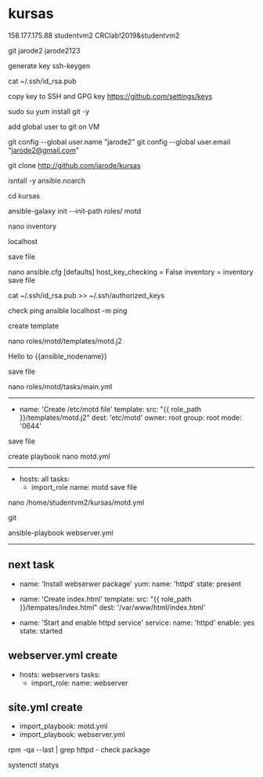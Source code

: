 # kursas

158.177.175.88
studentvm2
CRClab!2019&studentvm2


git 
jarode2
jarode2123

generate key
ssh-keygen 

cat ~/.ssh/id_rsa.pub

copy key to SSH and GPG key
https://github.com/settings/keys



sudo su 
yum install git -y

add global user to git on VM

 git config --global user.name "jarode2"
 git config --global user.email "jarode2@gmail.com"

git clone http://github.com/jarode/kursas

isntall -y ansible.noarch

cd kursas

ansible-galaxy init --init-path roles/ motd

nano inventory

  localhost

save file

nano ansible.cfg
  [defaults]
  host_key_checking = False
  inventory = inventory
save file




cat ~/.ssh/id_rsa.pub >> ~/.ssh/authorized_keys

check ping
ansible localhost -m ping

create template

nano roles/motd/templates/motd.j2

  Hello to {{ansible_nodename}}

save file

nano roles/motd/tasks/main.yml

---
- name: 'Create /etc/motd file'
  template:
    src: "{{ role_path }}/templates/motd.j2"
    dest: 'etc/motd'
    owner: root
    group: root
    mode: '0644'
    
 save file
 
 create playbook
 nano motd.yml
 
---
- hosts: all
  tasks:
  - import_role
      name: motd
save file

nano /home/studentvm2/kursas/motd.yml


git 

ansible-playbook webserver.yml

---------------------------------------------
next task
---
- name: 'Install webserwer package'
  yum:
    name: 'httpd'
    state: present
    
- name: 'Create index.html'
  template:
    src: "{{ role_path }}/tempates/index.html"
    dest: '/var/www/html/index.html'
    
- name: 'Start and enable httpd service'
  service:
    name: 'httpd'
    enable: yes
    state: started



webserver.yml create
---
- hosts: webservers
  tasks:
  - import_role:
      name: webserver



site.yml create
---
- import_playbook: motd.yml
- import_playbook: webserver.yml


rpm -qa --last | grep httpd - check package

systenctl statys 
